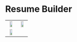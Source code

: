 
# Resume Builder

<table>
  <tr >
    <td align="center" valign="top"><img src="https://github.com/MIU-Android-Team/Assignment-6/blob/master/app/src/main/res/drawable/home.png" width="60%" /></td>
    <td align="center" valign="top"><img src="https://github.com/yosiefgobeze/Assignment-6/blob/master/app/src/main/res/drawable/contact_me.png" width="60%"></td>
  </tr>
  <tr>
    <td align="center" valign="top"><img src="https://github.com/MIU-Android-Team/Assignment-6/tree/master/app/src/main/res/drawable/about.png" width = "60%"></td>
  </tr>
</table>

